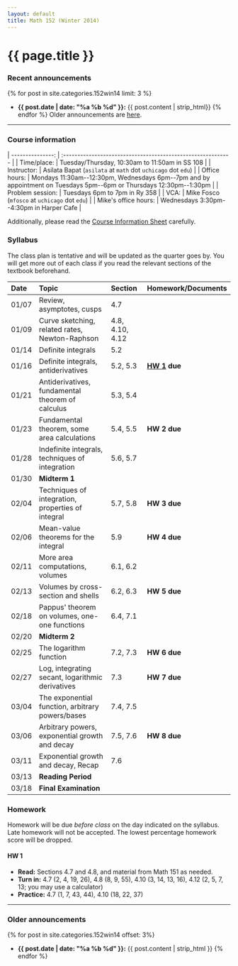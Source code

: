 ```yaml
---
layout: default
title: Math 152 (Winter 2014)
---
```


# {{ page.title }}

### Recent announcements
{% for post in site.categories.152win14 limit: 3 %}
* **{{ post.date | date: "%a %b %d" }}:** {{ post.content | strip_html}}
{% endfor %}
Older announcements are [here](#older-announcements).

----

### Course information
<div class="infotable">

| ---------------:     | :-----------------------------------------------------------                                                       |
| Time/place:          | Tuesday/Thursday, 10:30am to 11:50am in SS 108                                                                     |
| Instructor:          | Asilata Bapat (`asilata` at `math` dot `uchicago` dot `edu`)                                                       |
| Office hours:        | Mondays 11:30am--12:30pm, Wednesdays 6pm--7pm and by appointment on Tuesdays 5pm--6pm or Thursdays 12:30pm--1:30pm |
| Problem session:     | Tuesdays 6pm to 7pm in Ry 358                                                                                      |
| VCA:                 | Mike Fosco (`mfosco` at `uchicago` dot `edu`)                                                                      |
| Mike's office hours: | Wednesdays 3:30pm--4:30pm in Harper Cafe                                                                           |

</div>

Additionally, please read the [Course Information Sheet](courseinformationsheet.pdf) carefully.

### Syllabus
The class plan is tentative and will be updated as the quarter goes by. You will get more out of each class if you read the relevant sections of the textbook beforehand.
<div class="classplan">

| Date  | Topic                                             | Section         | Homework/Documents    |
| :---- | :-----------------------------                    | :---------      | :-------------------  |
| 01/07 | Review, asymptotes, cusps                         | 4.7             |                       |
| 01/09 | Curve sketching, related rates, Newton-Raphson    | 4.8, 4.10, 4.12 |                       |
| 01/14 | Definite integrals                                | 5.2             |                       |
| 01/16 | Definite integrals, antiderivatives               | 5.2, 5.3        | **[HW 1](#hw-1) due** |
| 01/21 | Antiderivatives, fundamental theorem of calculus  | 5.3, 5.4        |                       |
| 01/23 | Fundamental theorem, some area calculations       | 5.4, 5.5        | **HW 2 due**          |
| 01/28 | Indefinite integrals, techniques of integration   | 5.6, 5.7        |                       |
| 01/30 | **Midterm 1**                                     |                 |                       |
| 02/04 | Techniques of integration, properties of integral | 5.7, 5.8        | **HW 3 due**          |
| 02/06 | Mean-value theorems for the integral              | 5.9             | **HW 4 due**          |
| 02/11 | More area computations, volumes                   | 6.1, 6.2        |                       |
| 02/13 | Volumes by cross-section and shells               | 6.2, 6.3        | **HW 5 due**          |
| 02/18 | Pappus' theorem on volumes, one-one functions     | 6.4, 7.1        |                       |
| 02/20 | **Midterm 2**                                     |                 |                       |
| 02/25 | The logarithm function                            | 7.2, 7.3        | **HW 6 due**          |
| 02/27 | Log, integrating secant, logarithmic derivatives  | 7.3             | **HW 7 due**          |
| 03/04 | The exponential function, arbitrary powers/bases  | 7.4, 7.5        |                       |
| 03/06 | Arbitrary powers, exponential growth and decay    | 7.5, 7.6        | **HW 8 due**          |
| 03/11 | Exponential growth and decay, Recap               | 7.6             |                       |
| 03/13 | **Reading Period**                                |                 |                       |
| 03/18 | **Final Examination**                             |                 |                       |

</div>

### Homework
Homework will be due _before class_ on the day indicated on the syllabus. Late homework will not be accepted. The lowest percentage homework score will be dropped.

#### HW 1
* **Read:** Sections 4.7 and 4.8, and material from Math 151 as needed.
* **Turn in:** 4.7 (2, 4, 19, 26), 4.8 (8, 9, 55), 4.10 (3, 14, 13, 16), 4.12 (2, 5, 7, 13; you may use a calculator)
* **Practice:** 4.7 (1, 7, 43, 44), 4.10 (18, 22, 37)

----
### Older announcements
{% for post in site.categories.152win14 offset: 3%}
* **{{ post.date | date: "%a %b %d" }}:** {{ post.content | strip_html }}
{% endfor %}

